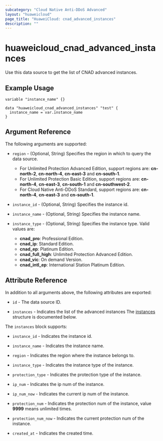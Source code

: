 ```yaml
---
subcategory: "Cloud Native Anti-DDoS Advanced"
layout: "huaweicloud"
page_title: "HuaweiCloud: cnad_advanced_instances"
description: ""
---
```


# huaweicloud_cnad_advanced_instances

Use this data source to get the list of CNAD advanced instances.

## Example Usage

```hcl
variable "instance_name" {}

data "huaweicloud_cnad_advanced_instances" "test" {
  instance_name = var.instance_name
}
```

## Argument Reference

The following arguments are supported:

* `region` - (Optional, String) Specifies the region in which to query the data source.
  + For Unlimited Protection Advanced Edition, support regions are: **cn-north-2**, **cn-north-4**, **cn-east-3**
    and **cn-south-1**.
  + For Unlimited Protection Basic Edition, support regions are: **cn-north-4**, **cn-east-3**, **cn-south-1**
    and **cn-southwest-2**.
  + For Cloud Native Anti-DDoS Standard, support regions are: **cn-north-4**, **cn-east-3** and **cn-south-1**.

* `instance_id` - (Optional, String) Specifies the instance id.

* `instance_name` - (Optional, String) Specifies the instance name.

* `instance_type` - (Optional, String) Specifies the instance type. Valid values are:
  + **cnad_pro**: Professional Edition.
  + **cnad_ip**: Standard Edition.
  + **cnad_ep**: Platinum Edition.
  + **cnad_full_high**: Unlimited Protection Advanced Edition.
  + **cnad_vic**: On demand Version.
  + **cnad_intl_ep**: International Station Platinum Edition.

## Attribute Reference

In addition to all arguments above, the following attributes are exported:

* `id` - The data source ID.

* `instances` - Indicates the list of the advanced instances
  The [instances](#CNADAdvancedInstances_Instances) structure is documented below.

<a name="CNADAdvancedInstances_Instances"></a>
The `instances` block supports:

* `instance_id` - Indicates the instance id.

* `instance_name` - Indicates the instance name.

* `region` - Indicates the region where the instance belongs to.

* `instance_type` - Indicates the instance type of the instance.

* `protection_type` - Indicates the protection type of the instance.

* `ip_num` - Indicates the ip num of the instance.

* `ip_num_now` - Indicates the current ip num of the instance.

* `protection_num` - Indicates the protection num of the instance, value **9999** means unlimited times.

* `protection_num_now` - Indicates the current protection num of the instance.

* `created_at` - Indicates the created time.
